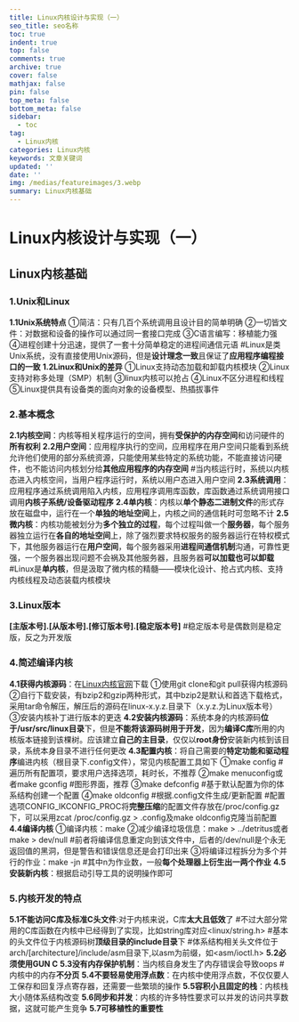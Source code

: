 ```yaml
---
title: Linux内核设计与实现（一）
seo_title: seo名称
toc: true
indent: true
top: false
comments: true
archive: true
cover: false
mathjax: false
pin: false
top_meta: false
bottom_meta: false
sidebar:
  - toc
tag:
  - Linux内核
categories: Linux内核
keywords: 文章关键词
updated: ''
date: ''
img: /medias/featureimages/3.webp
summary: Linux内核基础
---
```

# Linux内核设计与实现（一）
## Linux内核基础
### 1.Unix和Linux
**1.1Unix系统特点**
①简洁：只有几百个系统调用且设计目的简单明确
②一切皆文件：对数据和设备的操作可以通过同一套接口完成
③C语言编写：移植能力强
④进程创建十分迅速，提供了一套十分简单稳定的进程间通信元语
#Linux是类Unix系统，没有直接使用Unix源码，但是**设计理念一致**且保证了**应用程序编程接口的一致**
**1.2Linux和Unix的差异**
①Linux支持动态加载和卸载内核模块
②Linux支持对称多处理（SMP）机制
③linux内核可以抢占
④Linux不区分进程和线程
⑤Linux提供具有设备类的面向对象的设备模型、热插拔事件
### 2.基本概念
**2.1内核空间**：内核等相关程序运行的空间，拥有**受保护的内存空间**和访问硬件的**所有权利**
**2.2用户空间**：应用程序执行的空间，应用程序在用户空间只能看到系统允许他们使用的部分系统资源，只能使用某些特定的系统功能，不能直接访问硬件，也不能访问内核划分给**其他应用程序的内存空间**
#当内核运行时，系统以内核态进入内核空间，当用户程序运行时，系统以用户态进入用户空间
**2.3系统调用**：应用程序通过系统调用陷入内核，应用程序调用库函数，库函数通过系统调用接口调用**内核子系统/设备驱动程序**
**2.4单内核**：内核以**单个静态二进制文件**的形式存放在磁盘中，运行在一个**单独的地址空间**上，内核之间的通信耗时可忽略不计
**2.5微内核**：内核功能被划分为**多个独立的过程**，每个过程叫做一个**服务器**，每个服务器独立运行在**各自的地址空间**上，除了强烈要求特权服务的服务器运行在特权模式下，其他服务器运行在**用户空间**，每个服务器采用**进程间通信机制**沟通，可靠性更强，一个服务器出现问题不会祸及其他服务器，且服务器**可以加载也可以卸载**
#Linux是**单内核**，但是汲取了微内核的精髓——模块化设计、抢占式内核、支持内核线程及动态装载内核模块
### 3.Linux版本
**[主版本号].[从版本号].[修订版本号].[稳定版本号]**
#稳定版本号是偶数则是稳定版，反之为开发版

### 4.简述编译内核
**4.1获得内核源码**：在[Linux内核官网](http://www.kernel.org)下载
①使用git clone和git pull获得内核源码
②自行下载安装，有bzip2和gzip两种形式，其中bzip2是默认和首选下载格式，采用tar命令解压，解压后的源码在linux-x.y.z.目录下（x.y.z.为Linux版本号）
③安装内核补丁进行版本的更迭
**4.2安装内核源码**：系统本身的内核源码**位于/usr/src/linux目录**下，但是**不能将该源码树用于开发**，因为**编译C库**所用的内核版本链接到该棵树。应该建立**自己的主目录**，仅仅以**root身份**安装新内核到该目录，系统本身目录不进行任何更改
**4.3配置内核**：将自己需要的**特定功能和驱动程序**编进内核（根目录下.config文件），常见内核配置工具如下
①make config
#遍历所有配置项，要求用户选择选项，耗时长，不推荐
②make menuconfig或者make gconfig
#图形界面，推荐
③make defconfig 
#基于默认配置为你的体系结构创建一个配置
④make oldconfig
#根据.config文件生成/更新配置
#配置选项CONFIG_IKCONFIG_PROC将**完整压缩**的配置文件存放在/proc/config.gz下，可以采用zcat /proc/config.gz > .config及make oldconfig克隆当前配置
**4.4编译内核**
①编译内核：make
②减少编译垃圾信息：make > ../detritus或者make > dev/null
#前者将编译信息重定向到该文件中，后者的/dev/null是个永无返回值的黑洞，但是警告和错误信息还是会打印出来
③将编译过程拆分为多个并行的作业：make -jn
#其中n为作业数，一般**每个处理器上衍生出一两个作业**
**4.5安装新内核**：根据启动引导工具的说明操作即可

### 5.内核开发的特点
**5.1不能访问C库及标准C头文件**:对于内核来说，C库**太大且低效**了
#不过大部分常用的C库函数在内核中已经得到了实现，比如string库对应<linux/string.h>
#基本的头文件位于内核源码树**顶级目录的include目录**下
#体系结构相关头文件位于arch/[architecture]/include/asm目录下,以asm为前缀，如<asm/ioctl.h>
**5.2必须使用GUN C**
**5.3没有内存保护机制**：当内核自身发生了内存错误会导致oops
#内核中的内存**不分页**
**5.4不要轻易使用浮点数**：在内核中使用浮点数，不仅仅要人工保存和回复浮点寄存器，还需要一些繁琐的操作
**5.5容积小且固定的栈**：内核栈大小随体系结构改变
**5.6同步和并发**：内核的许多特性要求可以并发的访问共享数据，这就可能产生竞争
**5.7可移植性的重要性**